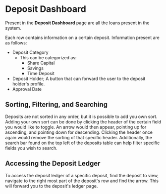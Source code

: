 # Deposit Dashboard

Present in the __Deposit Dashboard__ page are all the loans present in the system.

Each row contains information on a certain deposit. Information present are as follows:
- Deposit Category
  - This can be categorized as:
    - Share Capital
    - Savings
    - Time Deposit
- Deposit Holder; A button that can forward the user to the deposit holder's profile.
- Approval Date

## Sorting, Filtering, and Searching

Deposits are not sorted in any order, but it is possible to add you own sort. Adding your own sort can be done by clicking the header of the certain field you would like to toggle. An arrow would then appear, pointing up for ascending, and pointing down for descending. Clicking the header once again would remove the sorting of that specific header. Additionally, the search bar found on the top left of the deposits table can help filter specific fields you wish to search.

## Accessing the Deposit Ledger

To access the deposit ledger of a specific deposit, find the deposit to view, navigate to the right most part of the deposit's row and find the arrow. This will forward you to the deposit's ledger page.


<seealso>
    <category ref="deposits">
        <a href="Creating-New-Deposit.md" />
    </category>
    <category ref="uh">
        <a href="Admin.md" />
        <a href="Authenticating-Logging-In.md" />
        <a href="Loans.md" />
        <a href="Profiles.md" />
    </category>
    <category ref="ds">
        <a href="Naming.md" />
        <a href="Comments.md" />
        <a href="Code-Style.md" />
        <a href="Git-Commit-Messages.md" />
        <a href="Vue.md"></a>
    </category>
</seealso>
